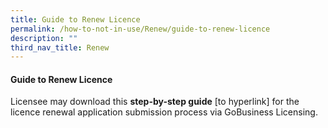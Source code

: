 ```yaml
---
title: Guide to Renew Licence
permalink: /how-to-not-in-use/Renew/guide-to-renew-licence
description: ""
third_nav_title: Renew
---
```



#### Guide to Renew Licence
Licensee may download this <b>step-by-step guide</b> [to hyperlink] for the licence renewal application submission process via GoBusiness Licensing.